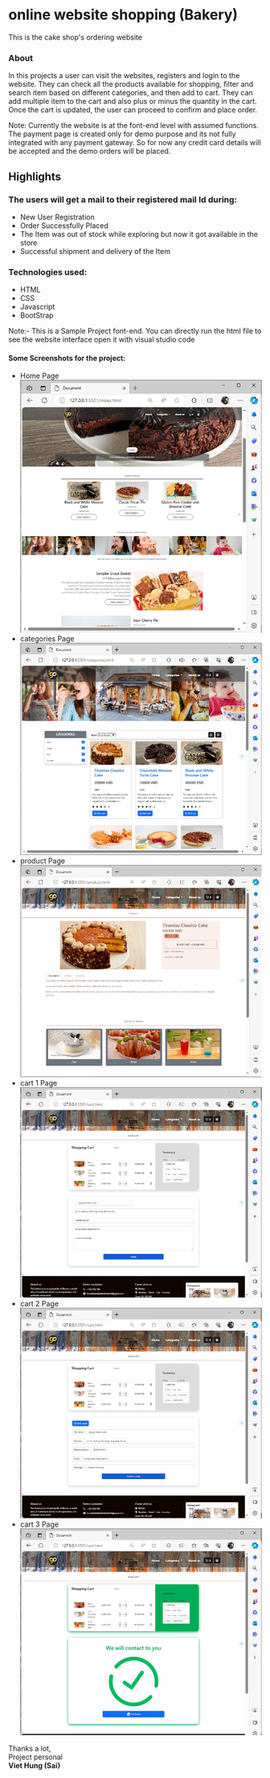 # online website shopping (Bakery)
This is the cake shop's ordering website

### About
In this projects a user can visit the websites, registers and login to the website. They can check all the products available for shopping, filter and search item based on different categories, and then add to cart. They can add multiple item to the cart and also plus or minus the quantity in the cart. Once the cart is updated, the user can proceed to confirm and place order.

Note: Currently the website is at the font-end level with assumed functions. The payment page is created only for demo purpose and its not fully integrated with any payment gateway. So for now any credit card details will be accepted and the demo orders will be placed. 


## Highlights
### The users will get a mail to their registered mail Id during:
- New User Registration
- Order Successfully Placed
- The Item was out of stock while exploring but now it got available in the store
- Successful shipment and delivery of the Item

### Technologies used:
- HTML
- CSS
- Javascript
- BootStrap

Note:- This is a Sample Project font-end. You can directly run the html file to see the website interface open it with visual studio code

#### Some Screenshots for the project:
- Home Page
![image](https://github.com/thangtran180492/website-shopping-bakery/blob/main/content/home.jpg)
- categories Page
![image](https://github.com/thangtran180492/website-shopping-bakery/blob/main/content/categories.jpg)
- product Page
![image](https://github.com/thangtran180492/website-shopping-bakery/blob/main/content/product.jpg)
- cart 1 Page
![image](https://github.com/thangtran180492/website-shopping-bakery/blob/main/content/cart-input.jpg)
- cart 2 Page
![image](https://github.com/thangtran180492/website-shopping-bakery/blob/main/content/cart-output.jpg)
- cart 3 Page
![image](https://github.com/thangtran180492/website-shopping-bakery/blob/main/content/cart-success.jpg)

<bold>Thanks a lot,</bold>
<br/>Project personal<br/>
<b>Viet Hung (Sai)</b>

